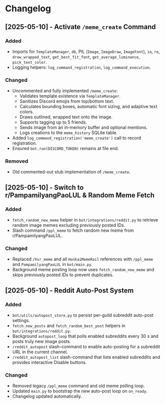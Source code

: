 # Changelog

## [2025-05-10] - Activate `/meme_create` Command

### Added
- Imports for `TemplateManager`, `db`, PIL (`Image`, `ImageDraw`, `ImageFont`), `io`, `re`, `draw_wrapped_text`, `get_best_fit_font`, `get_average_luminance`, `pick_text_color`.
- Logging helpers: `log_command_registration`, `log_command_execution`.

### Changed
- Uncommented and fully implemented `/meme_create`:
  - Validates template existence via `TemplateManager`.
  - Sanitizes Discord emojis from top/bottom text.
  - Calculates bounding boxes, automatic font sizing, and adaptive text colors.
  - Draws outlined, wrapped text onto the image.
  - Supports tagging up to 5 friends.
  - Sends image from an in-memory buffer and optional mentions.
  - Logs creations to the `meme_history` SQLite table.
- Added `log_command_registration('meme_create')` call to record registration.
- Ensured `bot.run(DISCORD_TOKEN)` remains at file end.

### Removed
- Old commented-out stub implementation of `/meme_create`.

## [2025-05-10] - Switch to r/PampamilyangPaoLUL & Random Meme Fetch

### Added
- `fetch_random_new_meme` helper in `bot/integrations/reddit.py` to retrieve random image memes excluding previously posted IDs.
- Slash command `/ppl_meme` to fetch random new meme from r/PampamilyangPaoLUL.

### Changed
- Replaced `/hsr_meme` and all `HonkaiMemeRail` references with `/ppl_meme` and `PampamilyangPaoLUL` in `bot/main.py`.
- Background meme posting loop now uses `fetch_random_new_meme` and skips previously posted IDs to prevent duplicates.

## [2025-05-10] - Reddit Auto-Post System

### Added
- `bot/utils/autopost_store.py` to persist per-guild subreddit auto-post settings.
- `fetch_new_posts` and `fetch_random_best_post` helpers in `bot/integrations/reddit.py`.
- Background `autopost_loop` that polls enabled subreddits every 30 s and posts truly new image posts.
- `/reddit_autopost` slash-command to enable auto-posting for a subreddit URL in the current channel.
- `/reddit_autopost_list` slash-command that lists enabled subreddits and provides interactive Disable buttons.

### Changed
- Removed legacy `/ppl_meme` command and old meme polling loop.
- Updated `main.py` to bootstrap the new auto-post loop on `on_ready`.
- Changelog updated automatically.
